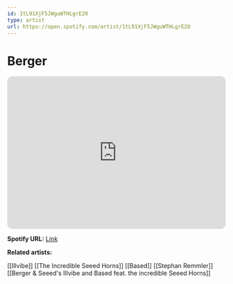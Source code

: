 ```yaml
---
id: 1tL91XjF5JWguWTHLgrE2O
type: artist
url: https://open.spotify.com/artist/1tL91XjF5JWguWTHLgrE2O
---
```

# Berger

<iframe style="border-radius:12px" src="https://open.spotify.com/embed/artist/1tL91XjF5JWguWTHLgrE2O" width="100%" height="352" frameBorder="0" allowfullscreen="" allow="autoplay; clipboard-write; encrypted-media; fullscreen; picture-in-picture" loading="lazy"></iframe>

**Spotify URL:** [Link](https://open.spotify.com/artist/1tL91XjF5JWguWTHLgrE2O)

**Related artists:**

[[Illvibe]]
[[The Incredible Seeed Horns]]
[[Based]]
[[Stephan Remmler]]
[[Berger & Seeed's Illvibe and Based feat. the incredible Seeed Horns]]
